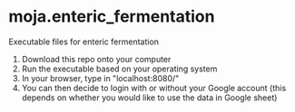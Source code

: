 # moja.enteric_fermentation
Executable files for enteric fermentation

1) Download this repo onto your computer
2) Run the executable based on your operating system
3) In your browser, type in "localhost:8080/"
4) You can then decide to login with or without your Google account (this depends on whether you would like to use the data in Google sheet)
